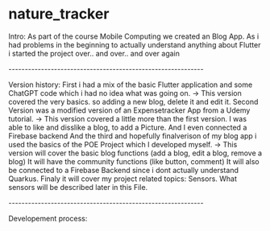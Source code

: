 # nature_tracker


Intro:
As part of the course Mobile Computing we created an Blog App. 
As i had problems in the beginning to actually understand anything about Flutter i started the project over.. and over.. and over again

-_-_-_-_-_-_-_-_-_-_-_-_-_-_-_-_-_-_-_-_-_-_-_-_-_-_-_-_-_-_-_-_-_-_-_-_-_-_-_-_-_-_-_-_-_-_-_-_-_-_-_-_-_-_-_-_-_-_-_-_

Version history:
First i had a mix of the basic Flutter application and some ChatGPT code which i had no idea what was going on. 
 -> This version covered the very basics. so adding a new blog, delete it and edit it.
Second Version was a modified version of an Expensetracker App from a Udemy tutorial.
 -> This version covered a little more than the first version. I was able to like and disslike a blog, to add a Picture.
    And I even connected a Firebase backend
And the third and hopefully finalverison of my blog app i used the basics of the POE Project which I developed myself.
 -> This version will cover the basic blog functions (add a blog, edit a blog, remove a blog) 
    It will have the community functions (like button, comment)
    It will also be connected to a Firebase Backend since i dont actually understand Quarkus.
    Finaly it will cover my project related topics: Sensors. What sensors will be described later in this File.

-_-_-_-_-_-_-_-_-_-_-_-_-_-_-_-_-_-_-_-_-_-_-_-_-_-_-_-_-_-_-_-_-_-_-_-_-_-_-_-_-_-_-_-_-_-_-_-_-_-_-_-_-_-_-_-_-_-_-_-_

Developement process:

